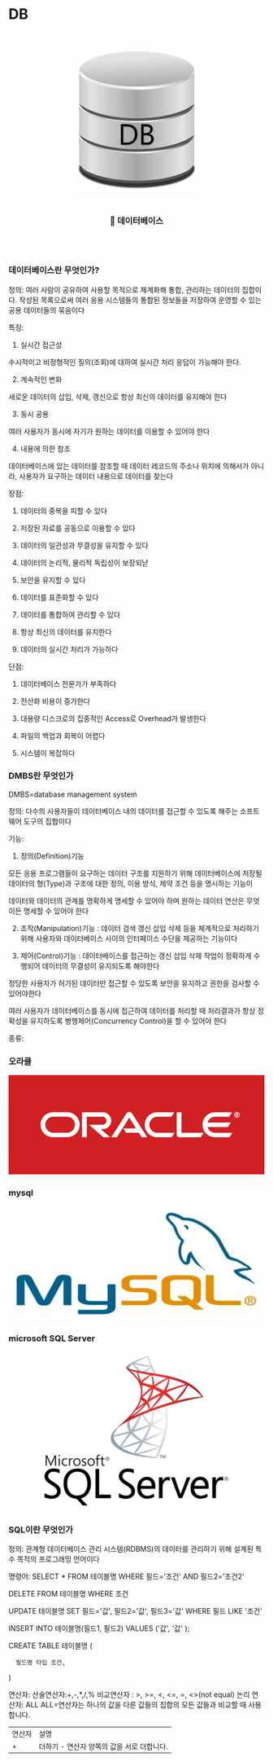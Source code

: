 # DB 
<div align="center">
    <br/>
    <br/>
    <img src="https://github.com/Cdohyeon/DB/blob/main/20171006_015055.png?raw=true" alt="DB" />
    <br/>
    <br/>
    <h3>🍹 데이터베이스</h3>
    <br/>
    <br/>
</div>
<div><h3>데이터베이스란 무엇인가?</div>

정의:
여러 사람이 공유하여 사용할 목적으로 체계화해 통합, 관리하는 데이터의 집합이다. 작성된 목록으로써 여러 응용 시스템들의 통합된 정보들을 저장하여 운영할 수 있는 공용 데이터들의 묶음이다

특징:
1. 실시간 접근성

수시적이고 비정형적인 질의(조회)에 대하여 실시간 처리 응답이 가능해야 한다.

 

 

2. 계속적인 변화

새로운 데이터의 삽입, 삭제, 갱신으로 항상 최신의 데이터를 유지해야 한다

 

3. 동시 공용 

여러 사용자가 동시에 자기가 원하는 데이터를 이용할 수 있어야 한다

 

4. 내용에 의한 참조

데이터베이스에 있는 데이터를 참조할 때 데이터 레코드의 주소나 위치에 의해서가 아니라, 사용자가 요구하는 데이터 내용으로 데이터를 찾는다

장점:
1. 데이터의 중복을 피할 수 있다

2. 저장된 자료를 공동으로 이용할 수 있다

3. 데이터의 일관성과 무결성을 유지할 수 있다

4. 데이터의 논리적, 물리적 독립성이 보장되낟

5. 보안을 유지할 수 있다

6. 데이터를 표준화할 수 있다

7. 데이터를 통합하여 관리할 수 있다

8. 항상 최신의 데이터를 유지한다

9. 데이터의 실시간 처리가 가능하다

단점:
1. 데이터베이스 전문가가 부족하다

2. 전산화 비용이 증가한다

3. 대용량 디스크로의 집중적인 Access로 Overhead가 발생한다

4. 파일의 백업과 회복이 어렵다

5. 시스템이 복잡하다

<div><h3>DMBS란 무엇인가</div>

DMBS=database management system

정의:
다수의 사용자들이 데이터베이스 내의 데이터를 접근할 수 있도록 해주는 소프트웨어 도구의 집합이다

기능:
1. 정의(Definition)기능

모든 응용 프로그램들이 요구하는 데이터 구조를 지원하기 위해 데이터베이스에 저장될 데이터의 형(Type)과 구조에 대한 정의, 이용 방식, 제약 조건 등을 명시하는 기능이

데이터와 데이터의 관계를 명확하게 명세할 수 있어야 하며 원하는 데이터 연산은 무엇이든 명세할 수 있어야 한다



2. 조작(Manipulation)기능 : 데이터 검색 갱신 삽입 삭제 등을 체계적으로 처리하기 위해 사용자와 데이터베이스 사이의 인터페이스 수단을 제공하는 기능이다



3. 제어(Control)기능 : 데이터베이스를 접근하는 갱신 삽입 삭제 작업이 정확하게 수행되어 데이터의 무결성이 유지되도록 해야한다

정당한 사용자가 허가된 데이터만 접근할 수 있도록 보안을 유지하고 권한을 검사할 수 있어야한다

여러 사용자가 데이터베이스를 동시에 접근하여 데이터를 처리할 때 처리결과가 항상 정확성을 유지하도록 병행제어(Concurrency Control)을 할 수 있어야 한다

종류:
<div>
<h3>오라클</h3>
<img src="https://github.com/Cdohyeon/DB/blob/main/1.jpg?raw=true" alt="DB" />
<br>
<h3>mysql</h3>
<img src="https://github.com/Cdohyeon/DB/blob/main/2.jpg?raw=true" alt="DB" />
<br>
<h3>microsoft SQL Server</h3>
<img src="https://github.com/Cdohyeon/DB/blob/main/3.png?raw=true" alt="DB" />
</div>

<div><h3>SQL이란 무엇인가</h3></div>
정의:
관계형 데이터베이스 관리 시스템(RDBMS)의 데이터를 관리하기 위해 설계된 특수 목적의 프로그래밍 언어이다

명령어:
SELECT * FROM 테이블명 WHERE 필드='조건' AND 필드2='조건2'

DELETE FROM 테이블명 WHERE 조건

UPDATE 테이블명 SET 필드='값', 필드2='값', 필드3='값' WHERE 필드 LIKE '조건'

INSERT INTO 테이블명(필드1, 필드2) VALUES ('값', '값' );

CREATE TABLE 테이블명 (

      필드명 타입 조건,


)

연산자:
산술연산자:+,-,*,/,%
비교연산자 : >, >=, <, <=, =, <>(not equal)
논리 연산자:
ALL	ALL=연산자는 하나의 값을 다른 값들의 집합의 모든 값들과 비교할 때 사용합니다.
<table>
<tr>
<td>연산자
</td>
<td>설명
</td>
</tr>
<tr>
<td>+
</td>
<td>더하기 - 연산자 양쪽의 값을 서로 더합니다.
</td>
</tr>
</table>


 



